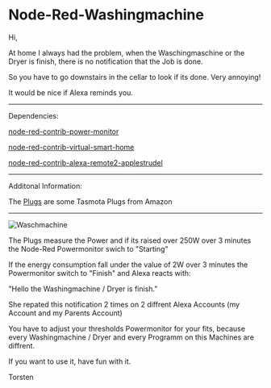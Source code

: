 Node-Red-Washingmachine
=============

Hi,


At home I always had the problem, when the Waschingmaschine or the Dryer is finish, there is no notification that the Job is done.

So you have to go downstairs in the cellar to look if its done.  Very annoying!

It would be nice if Alexa reminds you.

--------------------------------------------
Dependencies:


[node-red-contrib-power-monitor](https://flows.nodered.org/node/node-red-contrib-power-monitor)

[node-red-contrib-virtual-smart-home](https://flows.nodered.org/node/node-red-contrib-virtual-smart-home)

[node-red-contrib-alexa-remote2-applestrudel](https://flows.nodered.org/node/node-red-contrib-alexa-remote2-applestrudel)

----------------------------------------------------

Additonal Information:


The [Plugs](https://www.amazon.de/gp/product/B08BFPGWZ1/ref=ppx_yo_dt_b_asin_title_o00_s00?ie=UTF8&psc=1) are some Tasmota Plugs from Amazon



----------------------------------------------------

![Waschmachine](https://github.com/user-attachments/assets/7326f17a-fdff-4ef7-9d1d-388ce79ff5f3)


The Plugs measure the Power and if its raised over 250W over 3 minutes the Node-Red Powermonitor swich to "Starting" 

If the energy consumption fall under the value of 2W over 3 minutes the Powermonitor switch to "Finish" and Alexa reacts with:

"Hello the Washingmachine / Dryer is finish."

She repated this notification 2 times on 2 diffrent Alexa Accounts (my Account and my Parents Account)

You have to adjust your thresholds Powermonitor for your fits, because every Washingmachine / Dryer and every Programm on this Machines are diffrent.





If you want to use it, have fun with it.

Torsten
